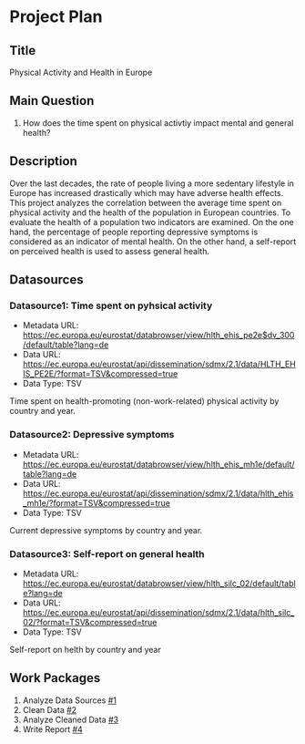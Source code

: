 # Project Plan

## Title
Physical Activity and Health in Europe

## Main Question

1. How does the time spent on physical activtiy impact mental and general health?

## Description

Over the last decades, the rate of people living a more sedentary lifestyle in Europe has increased drastically which may have adverse health effects. This project analyzes the correlation between the average time spent on physical activity and the health of the population in European countries. To evaluate the health of a population two indicators are examined. On the one hand, the percentage of people reporting depressive symptoms is considered as an indicator of mental health. On the other hand, a self-report on perceived health is used to assess general health. 

## Datasources

### Datasource1: Time spent on pyhsical activity
* Metadata URL: https://ec.europa.eu/eurostat/databrowser/view/hlth_ehis_pe2e$dv_300/default/table?lang=de
* Data URL: https://ec.europa.eu/eurostat/api/dissemination/sdmx/2.1/data/HLTH_EHIS_PE2E/?format=TSV&compressed=true
* Data Type: TSV

Time spent on health-promoting (non-work-related) physical activity by country and year.

### Datasource2: Depressive symptoms
* Metadata URL: https://ec.europa.eu/eurostat/databrowser/view/hlth_ehis_mh1e/default/table?lang=de
* Data URL: https://ec.europa.eu/eurostat/api/dissemination/sdmx/2.1/data/hlth_ehis_mh1e/?format=TSV&compressed=true
* Data Type: TSV

Current depressive symptoms by country and year.

### Datasource3: Self-report on general health
* Metadata URL: https://ec.europa.eu/eurostat/databrowser/view/hlth_silc_02/default/table?lang=de
* Data URL: https://ec.europa.eu/eurostat/api/dissemination/sdmx/2.1/data/hlth_silc_02/?format=TSV&compressed=true
* Data Type: TSV

Self-report on helth by country and year


## Work Packages

1. Analyze Data Sources [#1][i1]
2. Clean Data [#2][i2]
3. Analyze Cleaned Data [#3][i3]
4. Write Report [#4][i4]

[i1]: https://github.com/leoniefaerber/made-template-ws2324/issues/1
[i2]: https://github.com/leoniefaerber/made-template-ws2324/issues/2
[i3]: https://github.com/leoniefaerber/made-template-ws2324/issues/3
[i4]: https://github.com/leoniefaerber/made-template-ws2324/issues/4